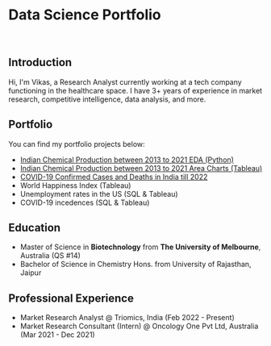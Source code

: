 # Data Science Portfolio
<br>

## Introduction

Hi, I'm Vikas, a Research Analyst currently working at a tech company functioning in the healthcare space. I have 3+ years of experience in market research, competitive intelligence, data analysis, and more.

## Portfolio
You can find my portfolio projects below:  
- [Indian Chemical Production between 2013 to 2021 EDA (Python)](https://vikasvyas11.github.io/MajorChemicals2013-2021.html)
- [Indian Chemical Production between 2013 to 2021 Area Charts (Tableau)](https://public.tableau.com/views/IndiaChemicalProduction/Dashboard1AreaCharts?:language=en-US&publish=yes&:sid=&:display_count=n&:origin=viz_share_link)
- [COVID-19 Confirmed Cases and Deaths in India till 2022](https://github.com/vikasvyas11/vikasvyas11.github.io/blob/main/covid19_india.html)
- World Happiness Index (Tableau)  
- Unemployment rates in the US (SQL & Tableau)  
- COVID-19 incedences (SQL & Tableau)  

## Education
- Master of Science in **Biotechnology** from **The University of Melbourne**, Australia (QS #14)  
- Bachelor of Science in Chemistry Hons. from University of Rajasthan, Jaipur

## Professional Experience
- Market Research Analyst @ Triomics, India (Feb 2022 - Present)  
- Market Research Consultant (Intern) @ Oncology One Pvt Ltd, Australia (Mar 2021 - Dec 2021)
 
